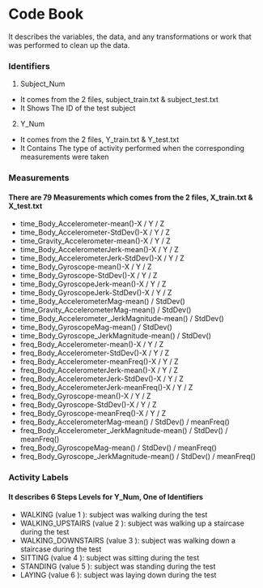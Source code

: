 # Code Book
It describes the variables, the data, and any transformations or work that was performed to clean up the data.

### Identifiers
1. Subject_Num 
  - It comes from the 2 files, subject_train.txt & subject_test.txt
  - It Shows The ID of the test subject
2. Y_Num 
  - It comes from the 2 files, Y_train.txt & Y_test.txt
  - It Contains The type of activity performed when the corresponding measurements were taken
  
### Measurements
#### There are 79 Measurements which comes from the 2 files, X_train.txt & X_test.txt
- time_Body_Accelerometer-mean()-X / Y / Z
- time_Body_Accelerometer-StdDev()-X / Y / Z 
- time_Gravity_Accelerometer-mean()-X / Y / Z
- time_Body_AccelerometerJerk-mean()-X / Y / Z 
- time_Body_AccelerometerJerk-StdDev()-X / Y / Z 
- time_Body_Gyroscope-mean()-X / Y / Z  
- time_Body_Gyroscope-StdDev()-X / Y / Z 
- time_Body_GyroscopeJerk-mean()-X / Y / Z 
- time_Body_GyroscopeJerk-StdDev()-X / Y / Z 
- time_Body_AccelerometerMag-mean() / StdDev() 
- time_Gravity_AccelerometerMag-mean() / StdDev()  
- time_Body_Accelerometer_JerkMagnitude-mean() / StdDev() 
- time_Body_GyroscopeMag-mean() / StdDev()   
- time_Body_Gyroscope_JerkMagnitude-mean() / StdDev() 
- freq_Body_Accelerometer-mean()-X / Y / Z
- freq_Body_Accelerometer-StdDev()-X / Y / Z  
- freq_Body_Accelerometer-meanFreq()-X / Y / Z 
- freq_Body_AccelerometerJerk-mean()-X / Y / Z 
- freq_Body_AccelerometerJerk-StdDev()-X / Y / Z 
- freq_Body_AccelerometerJerk-meanFreq()-X / Y / Z
- freq_Body_Gyroscope-mean()-X / Y / Z
- freq_Body_Gyroscope-StdDev()-X / Y / Z 
- freq_Body_Gyroscope-meanFreq()-X / Y / Z
- freq_Body_AccelerometerMag-mean() / StdDev() / meanFreq() 
- freq_Body_Accelerometer_JerkMagnitude-mean() / StdDev() / meanFreq() 
- freq_Body_GyroscopeMag-mean() / StdDev() / meanFreq()   
- freq_Body_Gyroscope_JerkMagnitude-mean() / StdDev() / meanFreq() 

### Activity Labels
#### It describes 6 Steps Levels for Y_Num, One of Identifiers
- WALKING  (value  1 ): subject was walking during the test
- WALKING_UPSTAIRS  (value  2 ): subject was walking up a staircase during the test
- WALKING_DOWNSTAIRS  (value  3 ): subject was walking down a staircase during the test
- SITTING  (value  4 ): subject was sitting during the test
- STANDING  (value  5 ): subject was standing during the test
- LAYING  (value  6 ): subject was laying down during the test
